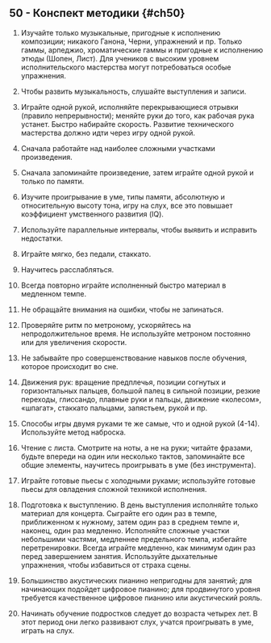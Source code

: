## 50 - Конспект методики {#ch50}

1. Изучайте только музыкальные, пригодные к исполнению композиции; никакого Ганона, Черни, упражнений и пр. Только гаммы, арпеджио, хроматические гаммы и пригодные к исполнению этюды (Шопен, Лист). Для учеников с высоким уровнем исполнительского мастерства могут потребоваться особые упражнения.

2. Чтобы развить музыкальность, слушайте выступления и записи.

3. Играйте одной рукой, исполняйте перекрывающиеся отрывки (правило непрерывности); меняйте руки до того, как рабочая рука устанет. Быстро набирайте скорость. Развитие технического мастерства должно идти через игру одной рукой.

4. Сначала работайте над наиболее сложными участками произведения.

5. Сначала запоминайте произведение, затем играйте одной рукой и только по памяти.

6. Изучите проигрывание в уме, типы памяти, абсолютную и относительную высоту тона, игру на слух, все это повышает коэффициент умственного развития (IQ).

7. Используйте параллельные интервалы, чтобы выявить и исправить недостатки.

8. Играйте мягко, без педали, стаккато.

9. Научитесь расслабляться.

10. Всегда повторно играйте исполненный быстро материал в медленном темпе.

11. Не обращайте внимания на ошибки, чтобы не запинаться.

12. Проверяйте ритм по метроному, ускоряйтесь на непродолжительное время. Не используйте метроном постоянно или для увеличения скорости.

13. Не забывайте про совершенствование навыков после обучения, которое происходит во сне.

14. Движения рук: вращение предплечья, позиции согнутых и горизонтальных пальцев, большой палец в сильной позиции, резкие переходы, глиссандо, плавные руки и пальцы, движение «колесом», «шпагат», стаккато пальцами, запястьем, рукой и пр.

15. Способы игры двумя руками те же самые, что и одной рукой (4-14). Используйте метод наброска.

16. Чтение с листа. Смотрите на ноты, а не на руки; читайте фразами, будьте впереди на один или несколько тактов, запоминайте все общие элементы, научитесь проигрывать в уме (без инструмента).

17. Играйте готовые пьесы с холодными руками; используйте готовые пьесы для овладения сложной техникой исполнения.

18. Подготовка к выступлению. В день выступления исполняйте только материал для концерта. Сыграйте его один раз в темпе, приближенном к нужному, затем один раз в среднем темпе и, наконец, один раз медленно. Исполняйте сложные участки небольшими частями, медленнее предельного темпа, избегайте перетренировки. Всегда играйте медленно, как минимум один раз перед завершением занятия. Используйте дыхательные упражнения, чтобы избавиться от страха сцены.

19. Большинство акустических пианино непригодны для занятий; для начинающих подойдет цифровое пианино; для продвинутого уровня требуется качественное цифровое пианино или акустический рояль.

20. Начинать обучение подростков следует до возраста четырех лет. В этот период они легко развивают слух, учатся проигрывать в уме, играть на слух.

